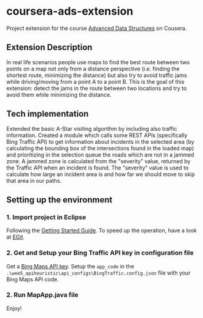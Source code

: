 # coursera-ads-extension

Project extension for the course [Advanced Data Structures](https://www.coursera.org/learn/advanced-data-structures "Advanced Data Structures") on Cousera.

## Extension Description

In real life scenarios people use maps to find the best route between two points on a map not only from a distance perspective (i.e. finding the shortest route, minimizing the distance) but also try to avoid traffic jams while driving/moving from a point A to a point B. This is the goal of this extension: detect the jams in the route between two locations and try to avoid them while minimizing the distance.

## Tech implementation

Extended the basic A-Star visiting algorithm by including also traffic information. Created a module which calls some REST APIs (specifically Bing Traffic API) to get information about incidents in the selected area (by calculating the bounding box of the intersections found in the loaded map) and prioritizing in the selection queue the roads which are not in a jammed zone. A jammed zone is calculated from the "severity" value, returned by the Traffic API when an incident is found. The "severity" value is used to calculate how large an incident area is and how far we should move to skip that area in our paths.

## Setting up the environment

### 1. Import project in Eclipse

Following the [Getting Started Guide](https://msdn.microsoft.com/en-us/library/office/dn707383.aspx#sectionSection1 "Getting Started Guide"). To speed up the operation, have a look at [EGit](http://eclipse.github.io/ "EGit").

### 2. Get and Setup your Bing Traffic API key in configuration file

Get a [Bing Maps API key](https://msdn.microsoft.com/en-us/library/ff428642.aspx "Bing Maps API key"). Setup the `app_code` in the `.\wee5_apiheuristic\api_configs\BingTraffic.config.json` file with your Bing Maps API code.

### 2. Run MapApp.java file
Enjoy!
